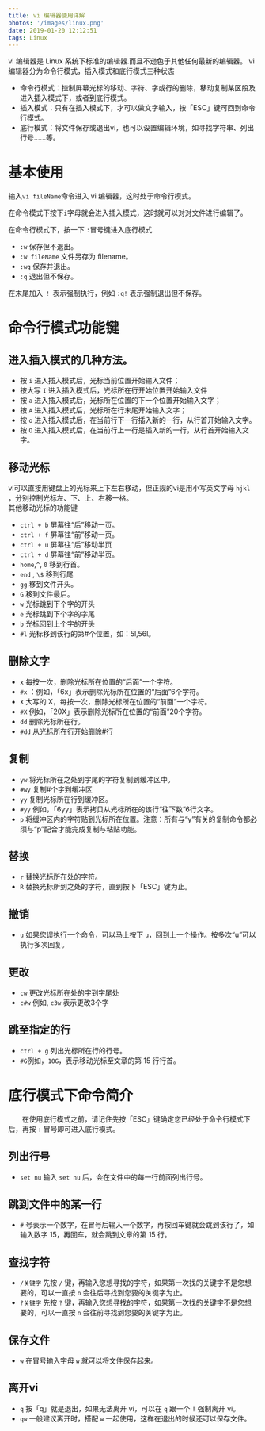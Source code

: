 ```yaml
---
title: vi 编辑器使用详解
photos: '/images/linux.png'
date: 2019-01-20 12:12:51
tags: Linux
---
```


vi 编辑器是 Linux 系统下标准的编辑器.而且不逊色于其他任何最新的编辑器。
vi 编辑器分为命令行模式，插入模式和底行模式三种状态

<!-- more -->

- 命令行模式：控制屏幕光标的移动、字符、字或行的删除，移动复制某区段及进入插入模式下，或者到底行模式。   
- 插入模式：只有在插入模式下，才可以做文字输入，按「ESC」键可回到命令行模式。
- 底行模式：将文件保存或退出vi，也可以设置编辑环境，如寻找字符串、列出行号……等。 

# 基本使用

输入`vi fileName`命令进入 vi 编辑器，这时处于命令行模式。

在命令模式下按下`i`字母就会进入插入模式，这时就可以对对文件进行编辑了。  

在命令行模式下，按一下 `:`冒号键进入底行模式
- `:w` 保存但不退出。
- `:w fileName` 文件另存为 filename。
- `:wq` 保存并退出。
- `:q` 退出但不保存。  

在末尾加入 `！` 表示强制执行，例如 `:q!` 表示强制退出但不保存。

# 命令行模式功能键 

## 进入插入模式的几种方法。

- 按 `i` 进入插入模式后，光标当前位置开始输入文件；
- 按大写 `I` 进入插入模式后，光标所在行开始位置开始输入文件
- 按 `a` 进入插入模式后，光标所在位置的下一个位置开始输入文字； 
- 按 `A` 进入插入模式后，光标所在行末尾开始输入文字； 
- 按 `o` 进入插入模式后，在当前行下一行插入新的一行，从行首开始输入文字。 
- 按 `O` 进入插入模式后，在当前行上一行是插入新的一行，从行首开始输入文字。

## 移动光标

vi可以直接用键盘上的光标来上下左右移动，但正规的vi是用小写英文字母 `hjkl` ，分别控制光标左、下、上、右移一格。   
其他移动光标的功能键

- `ctrl + b` 屏幕往“后”移动一页。 
- `ctrl + f` 屏幕往“前”移动一页。 
- `ctrl + u` 屏幕往“后”移动半页
- `ctrl + d` 屏幕往“前”移动半页。
- `home`,`^`, `0` 移到行首。
- `end` , `\$` 移到行尾
- `gg` 移到文件开头。
- `G` 移到文件最后。
- `w` 光标跳到下个字的开头 
- `e` 光标跳到下个字的字尾 
- `b` 光标回到上个字的开头 
- `#l` 光标移到该行的第#个位置，如：5l,56l。 

## 删除文字

- `x` 每按一次，删除光标所在位置的“后面”一个字符。 
- `#x` ：例如，「6x」表示删除光标所在位置的“后面”6个字符。 
- `X` 大写的 X，每按一次，删除光标所在位置的“前面”一个字符。 
- `#X` 例如，「20X」表示删除光标所在位置的“前面”20个字符。 
- `dd` 删除光标所在行。 
- `#dd` 从光标所在行开始删除#行 

## 复制

- `yw` 将光标所在之处到字尾的字符复制到缓冲区中。 
- `#wy` 复制#个字到缓冲区 
- `yy` 复制光标所在行到缓冲区。 
- `#yy` 例如，「6yy」表示拷贝从光标所在的该行“往下数”6行文字。 
- `p` 将缓冲区内的字符贴到光标所在位置。注意：所有与“y”有关的复制命令都必须与“p”配合才能完成复制与粘贴功能。

## 替换

- `r` 替换光标所在处的字符。 
- `R` 替换光标所到之处的字符，直到按下「ESC」键为止。 

## 撤销

- `u` 如果您误执行一个命令，可以马上按下 `u`，回到上一个操作。按多次“u”可以执行多次回复。 

## 更改

- `cw` 更改光标所在处的字到字尾处 
- `c#w` 例如, `c3w` 表示更改3个字 

## 跳至指定的行

- `ctrl + g` 列出光标所在行的行号。 
- `#G`例如，`10G`，表示移动光标至文章的第 15 行行首。 

# 底行模式下命令简介 
　　在使用底行模式之前，请记住先按「ESC」键确定您已经处于命令行模式下后，再按 `:` 冒号即可进入底行模式。 

## 列出行号

- `set nu` 输入 `set nu` 后，会在文件中的每一行前面列出行号。 

## 跳到文件中的某一行

- `#` 号表示一个数字，在冒号后输入一个数字，再按回车键就会跳到该行了，如输入数字 15，再回车，就会跳到文章的第 15 行。 

## 查找字符

- `/关键字` 先按 `/` 键，再输入您想寻找的字符，如果第一次找的关键字不是您想要的，可以一直按 `n` 会往后寻找到您要的关键字为止。 
- `?关键字` 先按 `?` 键，再输入您想寻找的字符，如果第一次找的关键字不是您想要的，可以一直按 `n` 会往前寻找到您要的关键字为止。 

## 保存文件

- `w` 在冒号输入字母 `w` 就可以将文件保存起来。 

## 离开vi

- `q` 按「q」就是退出，如果无法离开 vi，可以在 `q` 跟一个 `!` 强制离开 vi。 
- `qw` 一般建议离开时，搭配 `w` 一起使用，这样在退出的时候还可以保存文件。 





